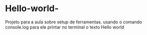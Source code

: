 # Hello-world-
Projeto para a aula sobre setup de ferramentas.
usando o comando console.log para ele printar no terminal
o texto Hello world

